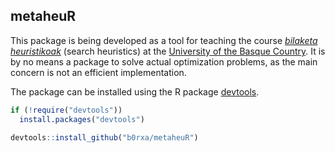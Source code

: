 ## metaheuR

This package is being developed as a tool for teaching the course [_bilaketa heuristikoak_](http://www.ehu.eus/p200-content/eu/pls/entrada/plew0040.htm_asignatura_next?p_sesion=&p_cod_idioma=EUS&p_en_portal=S&p_cod_centro=226&p_cod_plan=GINFOR20&p_anyoAcad=act&p_pestanya=3&p_menu=principal&p_cod_asig=26222&p_ciclo=X&p_curso=4&p_vengo_de=asig_cursos) (search heuristics) at the [University of the Basque Country](www.ehu.eus). It is by no means a package to solve actual optimization problems, as the main concern is not an efficient implementation.

The package can be installed using the R package [devtools](http://cran.r-project.org/web/packages/devtools/index.html). 

```r
if (!require("devtools"))
  install.packages("devtools")

devtools::install_github("b0rxa/metaheuR")
```